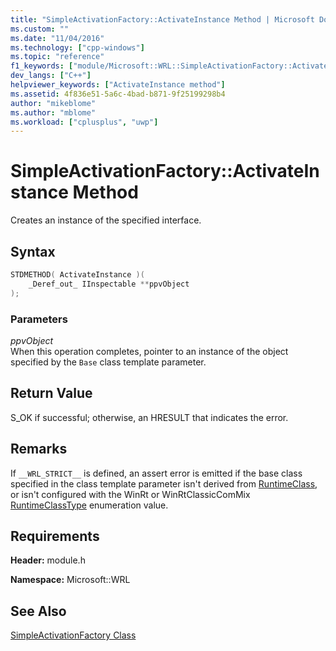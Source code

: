 ```yaml
---
title: "SimpleActivationFactory::ActivateInstance Method | Microsoft Docs"
ms.custom: ""
ms.date: "11/04/2016"
ms.technology: ["cpp-windows"]
ms.topic: "reference"
f1_keywords: ["module/Microsoft::WRL::SimpleActivationFactory::ActivateInstance"]
dev_langs: ["C++"]
helpviewer_keywords: ["ActivateInstance method"]
ms.assetid: 4f836e51-5a6c-4bad-b871-9f25199298b4
author: "mikeblome"
ms.author: "mblome"
ms.workload: ["cplusplus", "uwp"]
---
```

# SimpleActivationFactory::ActivateInstance Method

Creates an instance of the specified interface.

## Syntax

```cpp
STDMETHOD( ActivateInstance )(
    _Deref_out_ IInspectable **ppvObject
);
```

### Parameters
*ppvObject*  
When this operation completes, pointer to an instance of the object specified by the `Base` class template parameter.

## Return Value

S_OK if successful; otherwise, an HRESULT that indicates the error.

## Remarks

If `__WRL_STRICT__` is defined, an assert error is emitted if the base class specified in the class template parameter isn't derived from [RuntimeClass](../windows/runtimeclass-class.md), or isn't configured with the WinRt or WinRtClassicComMix [RuntimeClassType](../windows/runtimeclasstype-enumeration.md) enumeration value.

## Requirements

**Header:** module.h

**Namespace:** Microsoft::WRL

## See Also
 [SimpleActivationFactory Class](../windows/simpleactivationfactory-class.md)